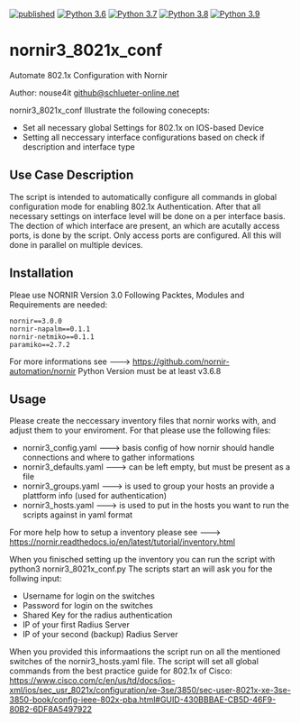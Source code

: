 [![published](https://static.production.devnetcloud.com/codeexchange/assets/images/devnet-published.svg)](https://developer.cisco.com/codeexchange/github/repo/nouse4it/nornir3_8021x_conf)
[![Python 3.6](https://img.shields.io/badge/python-3.6-blue.svg)](https://www.python.org/downloads/release/python-360/)
[![Python 3.7](https://img.shields.io/badge/python-3.7-blue.svg)](https://www.python.org/downloads/release/python-370/)
[![Python 3.8](https://img.shields.io/badge/python-3.8-blue.svg)](https://www.python.org/downloads/release/python-380/)
[![Python 3.9](https://img.shields.io/badge/python-3.9-blue.svg)](https://www.python.org/downloads/release/python-390/)

# nornir3_8021x_conf
Automate 802.1x Configuration with Nornir 

Author: nouse4it <github@schlueter-online.net>

nornir3_8021x_conf
Illustrate the following conecepts:
- Set all necessary global Settings for 802.1x on IOS-based Device
- Setting all neccessary interface configurations based on check if description and interface type

## Use Case Description

The script is intended to automatically configure all commands in global configuration mode for enabling 802.1x Authentication.
After that all necessary settings on interface level will be done on a per interface basis.
The dection of which interface are present, an which are acutally access ports, is done by the script.
Only access ports are configured.
All this will done in parallel on multiple devices.

## Installation
Pleae use NORNIR Version 3.0
Following Packtes, Modules and Requirements are needed:
    
    nornir==3.0.0
    nornir-napalm==0.1.1
    nornir-netmiko==0.1.1
    paramiko==2.7.2
    
For more informations see ---> https://github.com/nornir-automation/nornir
Python Version must be at least v3.6.8

## Usage
Please create the neccessary inventory files that nornir works with, and adjust them to your enviroment.
For that please use the following files:

* nornir3_config.yaml     ---> basis config of how nornir should handle connections and where to gather informations
* nornir3_defaults.yaml   ---> can be left empty, but must be present as a file
* nornir3_groups.yaml     ---> is used to group your hosts an provide a plattform info (used for authentication)
* nornir3_hosts.yaml      ---> is used to put in the hosts you want to run the scripts against in yaml format
    
For more help how to setup a inventory please see ---> https://nornir.readthedocs.io/en/latest/tutorial/inventory.html

When you finisched setting up the inventory you can run the script with python3 nornir3_8021x_conf.py
The scripts start an will ask you for the follwing input:
    
* Username for login on the switches
* Password for login on the switches
* Shared Key for the radius authentication
* IP of your first Radius Server
* IP of your second (backup) Radius Server

When you provided this informaations the script run on all the mentioned switches of the nornir3_hosts.yaml file.
The script will set all global commands from the best practice guide for 802.1x of Cisco:
https://www.cisco.com/c/en/us/td/docs/ios-xml/ios/sec_usr_8021x/configuration/xe-3se/3850/sec-user-8021x-xe-3se-3850-book/config-ieee-802x-pba.html#GUID-430BBBAE-CB5D-46F9-80B2-6DF8A5497922

